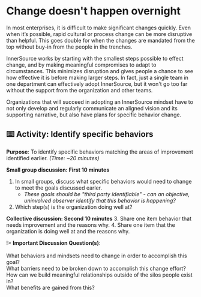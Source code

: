 # Change doesn't happen overnight

In most enterprises, it is difficult to make significant changes quickly. Even when it’s possible, rapid cultural or process change can be more disruptive than helpful. This goes double for when the changes are mandated from the top without buy-in from the people in the trenches.

InnerSource works by starting with the smallest steps possible to effect change, and by making meaningful compromises to adapt to circumstances. This minimizes disruption and gives people a chance to see how effective it is before making larger steps. In fact, just a single team in one department can effectively adopt InnerSource, but it won't go too far without the support from the organization and other teams.

Organizations that will succeed in adopting an InnerSource mindset have to not only develop and regularly communicate an aligned vision and its supporting narrative, but also have plans for specific behavior change.

## ⌨️ Activity: Identify specific behaviors

**Purpose**: To identify specific behaviors matching the areas of improvement identified earlier. _(Time: ~20 minutes)_

**Small group discussion: First 10 minutes**
1. In small groups, discuss what specific behaviors would need to change to meet the goals discussed earler.
   - _These goals should be "third party identifiable" - can an objective, uninvolved observer identify that this behavior is happening?_
2. Which step(s) is the organization doing well at?

**Collective discussion: Second 10 minutes**
3. Share one item behavior that needs improvement and the reasons why.
4. Share one item that the organization is doing well at and the reasons why.

!> **Important Discussion Question(s)**: <br><br>What behaviors and mindsets need to change in order to accomplish this goal?<br>What barriers need to be broken down to accomplish this change effort?<br>How can we build meaningful relationships outside of the silos people exist in?<br>What benefits are gained from this?
